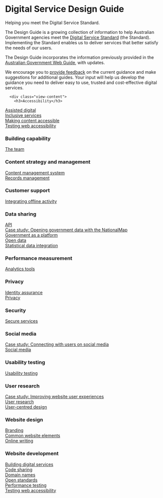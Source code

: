 
<h1>Digital Service Design Guide</h1>
<div class="panel-flexible panels-flexible-41 clearfix" >
<div class="panel-flexible-inside panels-flexible-41-inside">
<div class="panels-flexible-region panels-flexible-region-41-center panels-flexible-region-first panels-flexible-region-last">
  <div class="inside panels-flexible-region-inside panels-flexible-region-41-center-inside panels-flexible-region-inside-first panels-flexible-region-inside-last">
<div class="panel-pane pane-block pane-block-51" >
  
      
  
  <p>Helping you meet the Digital Service Standard.</p>
<p>The Design Guide is a growing collection of information to help Australian Government agencies meet the <a href="/standard">Digital Service Standard</a> (the Standard). Implementing the Standard enables us to deliver services that better satisfy the needs of our users.</p>
<p>The Design Guide incorporates the information previously provided in the <a href="http://webguide.gov.au">Australian Government Web Guide</a>, with updates.</p>
<p>We encourage you to <a href="/feedback?url_from=Howtoapply">provide feedback</a> on the current guidance and make suggestions for additional guides. Your input will help us develop the guidance you need to deliver easy to use, trusted and cost-effective digital services.</p>

  
  </div>
<div class="panel-pane pane-views pane-dss-guides" >
  
      
  
  <div class="view view-dss-guides view-id-dss_guides view-display-id-default view-dom-id-d6d66ccc6ecb1990b65a8125c29f1453 contextual-links-region">
        
  
  
      <div class="view-content">
        <h3>Accessibility</h3>
  <div class="views-row views-row-1 views-row-odd views-row-first">
      
  <div class="views-field views-field-description">        <div class="field-content"></div>  </div>  
  <div class="views-field views-field-title">        <span class="field-content"><a href="/design-guides/guide/assisted-digital">Assisted digital</a></span>  </div>  </div>
  <div class="views-row views-row-2 views-row-even">
      
  <div class="views-field views-field-description">        <div class="field-content"></div>  </div>  
  <div class="views-field views-field-title">        <span class="field-content"><a href="/design-guides/guide/inclusive-services">Inclusive services</a></span>  </div>  </div>
  <div class="views-row views-row-3 views-row-odd">
      
  <div class="views-field views-field-description">        <div class="field-content"></div>  </div>  
  <div class="views-field views-field-title">        <span class="field-content"><a href="/design-guides/guide/making-content-accessible">Making content accessible</a></span>  </div>  </div>
  <div class="views-row views-row-4 views-row-even views-row-last">
      
  <div class="views-field views-field-description">        <div class="field-content"></div>  </div>  
  <div class="views-field views-field-title">        <span class="field-content"><a href="/design-guides/guide/testing-web-accessibility">Testing web accessibility</a></span>  </div>  </div>
  <h3>Building capability</h3>
  <div class="views-row views-row-1 views-row-odd views-row-first views-row-last">
      
  <div class="views-field views-field-description">        <div class="field-content"></div>  </div>  
  <div class="views-field views-field-title">        <span class="field-content"><a href="/design-guides/guide/team">The team</a></span>  </div>  </div>
  <h3>Content strategy and management</h3>
  <div class="views-row views-row-1 views-row-odd views-row-first">
      
  <div class="views-field views-field-description">        <div class="field-content"></div>  </div>  
  <div class="views-field views-field-title">        <span class="field-content"><a href="/design-guides/guide/content-management-system">Content management system</a></span>  </div>  </div>
  <div class="views-row views-row-2 views-row-even views-row-last">
      
  <div class="views-field views-field-description">        <div class="field-content"></div>  </div>  
  <div class="views-field views-field-title">        <span class="field-content"><a href="/design-guides/guide/records-management">Records management</a></span>  </div>  </div>
  <h3>Customer support</h3>
  <div class="views-row views-row-1 views-row-odd views-row-first views-row-last">
      
  <div class="views-field views-field-description">        <div class="field-content"></div>  </div>  
  <div class="views-field views-field-title">        <span class="field-content"><a href="/design-guides/guide/integrating-offline-activity">Integrating offline activity</a></span>  </div>  </div>
  <h3>Data sharing</h3>
  <div class="views-row views-row-1 views-row-odd views-row-first">
      
  <div class="views-field views-field-description">        <div class="field-content"></div>  </div>  
  <div class="views-field views-field-title">        <span class="field-content"><a href="/design-guides/guide/api">API</a></span>  </div>  </div>
  <div class="views-row views-row-2 views-row-even">
      
  <div class="views-field views-field-description">        <div class="field-content"></div>  </div>  
  <div class="views-field views-field-title">        <span class="field-content"><a href="/design-guides/guide/case-study-opening-government-data-nationalmap">Case study: Opening government data with the NationalMap</a></span>  </div>  </div>
  <div class="views-row views-row-3 views-row-odd">
      
  <div class="views-field views-field-description">        <div class="field-content"></div>  </div>  
  <div class="views-field views-field-title">        <span class="field-content"><a href="/design-guides/guide/government-platform">Government as a platform</a></span>  </div>  </div>
  <div class="views-row views-row-4 views-row-even">
      
  <div class="views-field views-field-description">        <div class="field-content"></div>  </div>  
  <div class="views-field views-field-title">        <span class="field-content"><a href="/design-guides/guide/open-data">Open data</a></span>  </div>  </div>
  <div class="views-row views-row-5 views-row-odd views-row-last">
      
  <div class="views-field views-field-description">        <div class="field-content"></div>  </div>  
  <div class="views-field views-field-title">        <span class="field-content"><a href="/design-guides/guide/statistical-data-integration">Statistical data integration</a></span>  </div>  </div>
  <h3>Performance measurement</h3>
  <div class="views-row views-row-1 views-row-odd views-row-first views-row-last">
      
  <div class="views-field views-field-description">        <div class="field-content"></div>  </div>  
  <div class="views-field views-field-title">        <span class="field-content"><a href="/design-guides/guide/analytics-tools">Analytics tools</a></span>  </div>  </div>
  <h3>Privacy</h3>
  <div class="views-row views-row-1 views-row-odd views-row-first">
      
  <div class="views-field views-field-description">        <div class="field-content"></div>  </div>  
  <div class="views-field views-field-title">        <span class="field-content"><a href="/design-guides/guide/identity-assurance">Identity assurance</a></span>  </div>  </div>
  <div class="views-row views-row-2 views-row-even views-row-last">
      
  <div class="views-field views-field-description">        <div class="field-content"></div>  </div>  
  <div class="views-field views-field-title">        <span class="field-content"><a href="/design-guides/guide/privacy">Privacy</a></span>  </div>  </div>
  <h3>Security</h3>
  <div class="views-row views-row-1 views-row-odd views-row-first views-row-last">
      
  <div class="views-field views-field-description">        <div class="field-content"></div>  </div>  
  <div class="views-field views-field-title">        <span class="field-content"><a href="/design-guides/guide/secure-services">Secure services</a></span>  </div>  </div>
  <h3>Social media</h3>
  <div class="views-row views-row-1 views-row-odd views-row-first">
      
  <div class="views-field views-field-description">        <div class="field-content"></div>  </div>  
  <div class="views-field views-field-title">        <span class="field-content"><a href="/design-guides/guide/case-study-connecting-users-social-media">Case study: Connecting with users on social media</a></span>  </div>  </div>
  <div class="views-row views-row-2 views-row-even views-row-last">
      
  <div class="views-field views-field-description">        <div class="field-content"></div>  </div>  
  <div class="views-field views-field-title">        <span class="field-content"><a href="/design-guides/guide/social-media">Social media</a></span>  </div>  </div>
  <h3>Usability testing</h3>
  <div class="views-row views-row-1 views-row-odd views-row-first views-row-last">
      
  <div class="views-field views-field-description">        <div class="field-content"></div>  </div>  
  <div class="views-field views-field-title">        <span class="field-content"><a href="/design-guides/guide/usability-testing">Usability testing</a></span>  </div>  </div>
  <h3>User research</h3>
  <div class="views-row views-row-1 views-row-odd views-row-first">
      
  <div class="views-field views-field-description">        <div class="field-content"></div>  </div>  
  <div class="views-field views-field-title">        <span class="field-content"><a href="/design-guides/guide/case-study-improving-website-user-experiences">Case study: Improving website user experiences</a></span>  </div>  </div>
  <div class="views-row views-row-2 views-row-even">
      
  <div class="views-field views-field-description">        <div class="field-content"></div>  </div>  
  <div class="views-field views-field-title">        <span class="field-content"><a href="/design-guides/guide/user-research">User research</a></span>  </div>  </div>
  <div class="views-row views-row-3 views-row-odd views-row-last">
      
  <div class="views-field views-field-description">        <div class="field-content"></div>  </div>  
  <div class="views-field views-field-title">        <span class="field-content"><a href="/design-guides/guide/user-centred-design">User-centred design</a></span>  </div>  </div>
  <h3>Website design</h3>
  <div class="views-row views-row-1 views-row-odd views-row-first">
      
  <div class="views-field views-field-description">        <div class="field-content"></div>  </div>  
  <div class="views-field views-field-title">        <span class="field-content"><a href="/design-guides/guide/branding">Branding</a></span>  </div>  </div>
  <div class="views-row views-row-2 views-row-even">
      
  <div class="views-field views-field-description">        <div class="field-content"></div>  </div>  
  <div class="views-field views-field-title">        <span class="field-content"><a href="/design-guides/guide/common-website-elements">Common website elements</a></span>  </div>  </div>
  <div class="views-row views-row-3 views-row-odd views-row-last">
      
  <div class="views-field views-field-description">        <div class="field-content"></div>  </div>  
  <div class="views-field views-field-title">        <span class="field-content"><a href="/design-guides/guide/online-writing">Online writing</a></span>  </div>  </div>
  <h3>Website development</h3>
  <div class="views-row views-row-1 views-row-odd views-row-first">
      
  <div class="views-field views-field-description">        <div class="field-content"></div>  </div>  
  <div class="views-field views-field-title">        <span class="field-content"><a href="/design-guides/guide/building-digital-services">Building digital services</a></span>  </div>  </div>
  <div class="views-row views-row-2 views-row-even">
      
  <div class="views-field views-field-description">        <div class="field-content"></div>  </div>  
  <div class="views-field views-field-title">        <span class="field-content"><a href="/design-guides/guide/code-sharing">Code sharing</a></span>  </div>  </div>
  <div class="views-row views-row-3 views-row-odd">
      
  <div class="views-field views-field-description">        <div class="field-content"></div>  </div>  
  <div class="views-field views-field-title">        <span class="field-content"><a href="/design-guides/guide/domain-names">Domain names</a></span>  </div>  </div>
  <div class="views-row views-row-4 views-row-even">
      
  <div class="views-field views-field-description">        <div class="field-content"></div>  </div>  
  <div class="views-field views-field-title">        <span class="field-content"><a href="/design-guides/guide/open-standards">Open standards</a></span>  </div>  </div>
  <div class="views-row views-row-5 views-row-odd">
      
  <div class="views-field views-field-description">        <div class="field-content"></div>  </div>  
  <div class="views-field views-field-title">        <span class="field-content"><a href="/design-guides/guide/performance-testing">Performance testing</a></span>  </div>  </div>
  <div class="views-row views-row-6 views-row-even views-row-last">
      
  <div class="views-field views-field-description">        <div class="field-content"></div>  </div>  
  <div class="views-field views-field-title">        <span class="field-content"><a href="/design-guides/guide/testing-web-accessibility">Testing web accessibility</a></span>  </div>  </div>
    </div>
  
